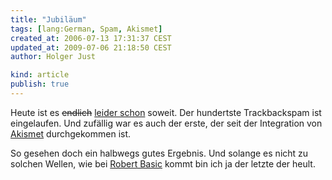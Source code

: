 ```yaml
---
title: "Jubiläum"
tags: [lang:German, Spam, Akismet]
created_at: 2006-07-13 17:31:37 CEST
updated_at: 2009-07-06 21:18:50 CEST
author: Holger Just

kind: article
publish: true
---
```


Heute ist es <del>endlich</del> <ins>leider schon</ins> soweit. Der hundertste Trackbackspam ist eingelaufen. Und zufällig war es auch der erste, der seit der Integration von [Akismet](/2006/06/spam-die-3475347356te) durchgekommen ist.

So gesehen doch ein halbwegs gutes Ergebnis. Und solange es nicht zu solchen Wellen, wie bei [Robert Basic](http://www.basicthinking.de/blog) kommt bin ich ja der letzte der heult.